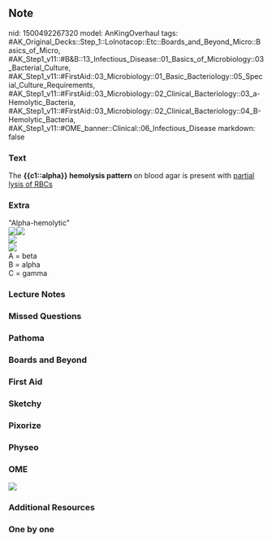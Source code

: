 ## Note
nid: 1500492267320
model: AnKingOverhaul
tags: #AK_Original_Decks::Step_1::Lolnotacop::Etc::Boards_and_Beyond_Micro::Basics_of_Micro, #AK_Step1_v11::#B&B::13_Infectious_Disease::01_Basics_of_Microbiology::03_Bacterial_Culture, #AK_Step1_v11::#FirstAid::03_Microbiology::01_Basic_Bacteriology::05_Special_Culture_Requirements, #AK_Step1_v11::#FirstAid::03_Microbiology::02_Clinical_Bacteriology::03_a-Hemolytic_Bacteria, #AK_Step1_v11::#FirstAid::03_Microbiology::02_Clinical_Bacteriology::04_B-Hemolytic_Bacteria, #AK_Step1_v11::#OME_banner::Clinical::06_Infectious_Disease
markdown: false

### Text
The <b>{{c1::alpha}} hemolysis pattern</b> on blood agar is present
with <u>partial lysis of RBCs</u>

### Extra
<div>
  "Alpha-hemolytic"
</div><img src="paste-3354369458261.jpg"><img src=
"paste-3642132267342.jpg">
<div><img src="paste-3856880632047.jpg"></div>
<div><img src="paste-3869765534062.jpg"></div>
<div>
  A = beta
</div>
<div>
  B = alpha
</div>
<div>
  C = gamma
</div>

### Lecture Notes


### Missed Questions


### Pathoma


### Boards and Beyond


### First Aid


### Sketchy


### Pixorize


### Physeo


### OME
<div class="ome-widget">
  <a href=
  "https://onlinemeded.org/spa/infectious-disease?ref=anki"><img src="_OME_AnkiFlashcards_Topic_2.png"></a>
</div>

### Additional Resources


### One by one

